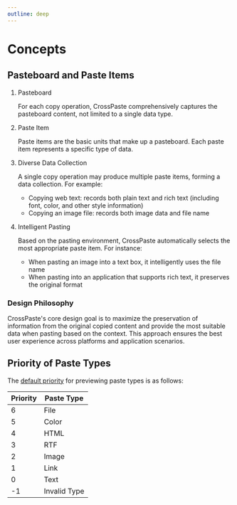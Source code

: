 ```yaml
---
outline: deep
---
```


# Concepts

## Pasteboard and Paste Items

1. Pasteboard

   For each copy operation, CrossPaste comprehensively captures the pasteboard content, not limited to a single data type.

2. Paste Item

   Paste items are the basic units that make up a pasteboard. Each paste item represents a specific type of data.

3. Diverse Data Collection

   A single copy operation may produce multiple paste items, forming a data collection. For example:

    - Copying web text: records both plain text and rich text (including font, color, and other style information)
    - Copying an image file: records both image data and file name

4. Intelligent Pasting

   Based on the pasting environment, CrossPaste automatically selects the most appropriate paste item. For instance:

    - When pasting an image into a text box, it intelligently uses the file name
    - When pasting into an application that supports rich text, it preserves the original format

### Design Philosophy
CrossPaste's core design goal is to maximize the preservation of information from the original copied content and provide the most suitable data when pasting based on the context. This approach ensures the best user experience across platforms and application scenarios.

## Priority of Paste Types

The [default priority](https://github.com/CrossPaste/crosspaste-desktop/blob/main/app/src/commonMain/kotlin/com/crosspaste/db/paste/PasteType.kt) for previewing paste types is as follows:

| Priority | Paste Type   |
|----------|--------------|
| 6        | File         |
| 5        | Color        |
| 4        | HTML         |
| 3        | RTF          |
| 2        | Image        |
| 1        | Link         |
| 0        | Text         |
| -1       | Invalid Type |